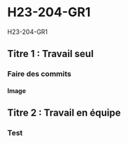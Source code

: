 # H23-204-GR1
H23-204-GR1
## Titre 1 : Travail seul
### Faire des commits
#### Image

## Titre 2 : Travail en équipe
### Test
